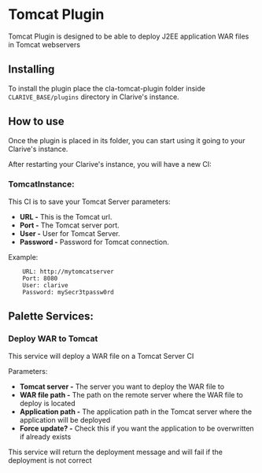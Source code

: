 
# Tomcat Plugin

Tomcat Plugin is designed to be able to deploy J2EE application WAR files in Tomcat webservers

## Installing

To install the plugin place the cla-tomcat-plugin folder inside `CLARIVE_BASE/plugins`
directory in Clarive's instance.

## How to use

Once the plugin is placed in its folder, you can start using it going to your Clarive's
instance.

After restarting your Clarive's instance, you will have a new CI:

### TomcatInstance:

This CI is to save your Tomcat Server parameters:

- **URL -** This is the Tomcat url.
- **Port -** The Tomcat server port.
- **User -** User for Tomcat Server.
- **Password -** Password for Tomcat connection.

Example:

		URL: http://mytomcatserver
		Port: 8080
		User: clarive
		Password: mySecr3tpassw0rd


## Palette Services:

### Deploy WAR to Tomcat

This service will deploy a WAR file on a Tomcat Server CI

Parameters:

- **Tomcat server -** The server you want to deploy the WAR file to
- **WAR file path -** The path on the remote server where the WAR file to deploy is located
- **Application path -** The application path in the Tomcat server where the application will be deployed
- **Force update? -** Check this if you want the application to be overwritten if already exists
 

This service will return the deployment message and will fail if the deployment is not correct